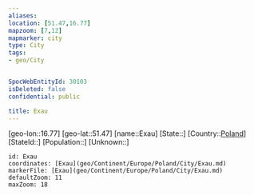 ```yaml
---
aliases: 
location: [51.47,16.77]
mapzoom: [7,12] 
mapmarker: city 
type: City
tags:
- geo/City


SpocWebEntityId: 30103
isDeleted: false
confidential: public

title: Exau
---
```

[geo-lon::16.77]
[geo-lat::51.47]
[name::Exau]
[State::]
[Country::[Poland](geo/Continent/Europe/Poland.md)]
[StateId::]
[Population::]
[Unknown::]


```leaflet
id: Exau
coordinates: [Exau](geo/Continent/Europe/Poland/City/Exau.md)
markerFile: [Exau](geo/Continent/Europe/Poland/City/Exau.md)
defaultZoom: 11 
maxZoom: 18
```


